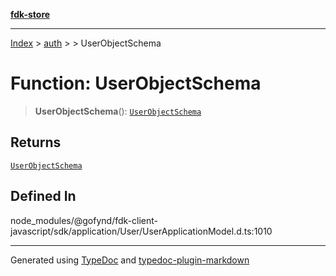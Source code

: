 [**fdk-store**](../../../README.md)
***

[Index](../../../API.md) > [auth](../../README.md) > [<internal>](../README.md) > UserObjectSchema

# Function: UserObjectSchema

> **UserObjectSchema**(): [`UserObjectSchema`](../type-aliases/type-alias.UserObjectSchema.md)

## Returns

[`UserObjectSchema`](../type-aliases/type-alias.UserObjectSchema.md)

## Defined In

node\_modules/@gofynd/fdk-client-javascript/sdk/application/User/UserApplicationModel.d.ts:1010

***
Generated using [TypeDoc](https://typedoc.org/) and [typedoc-plugin-markdown](https://www.npmjs.com/package/typedoc-plugin-markdown)
